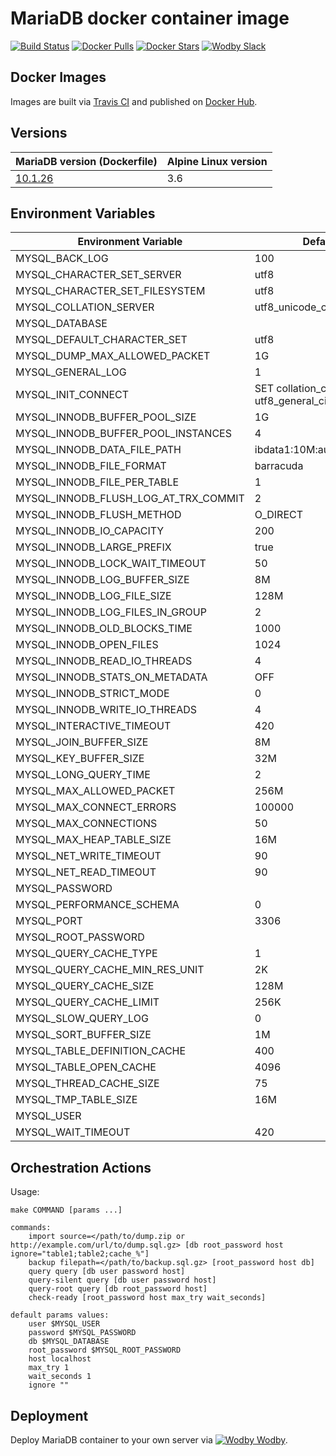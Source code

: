 # MariaDB docker container image

[![Build Status](https://travis-ci.org/wodby/mariadb.svg?branch=master)](https://travis-ci.org/wodby/mariadb)
[![Docker Pulls](https://img.shields.io/docker/pulls/wodby/mariadb.svg)](https://hub.docker.com/r/wodby/mariadb)
[![Docker Stars](https://img.shields.io/docker/stars/wodby/mariadb.svg)](https://hub.docker.com/r/wodby/mariadb)
[![Wodby Slack](http://slack.wodby.com/badge.svg)](http://slack.wodby.com)

## Docker Images

Images are built via [Travis CI](https://travis-ci.org/wodby/mariadb) and published on [Docker Hub](https://hub.docker.com/r/wodby/mariadb). 

## Versions

| MariaDB version (Dockerfile) | Alpine Linux version |
| ---------------------------- | -------------------- |
| [10.1.26](https://github.com/wodby/mariadb/tree/master/10.1/Dockerfile) | 3.6 |  

## Environment Variables

| Environment Variable | Default Value | Description |
| -------------------- | ------------- | ----------- |
| MYSQL_BACK_LOG                        | 100                                        | |
| MYSQL_CHARACTER_SET_SERVER            | utf8                                       | |
| MYSQL_CHARACTER_SET_FILESYSTEM        | utf8                                       | |
| MYSQL_COLLATION_SERVER                | utf8_unicode_ci                            | |
| MYSQL_DATABASE                        |                                            | |
| MYSQL_DEFAULT_CHARACTER_SET           | utf8                                       | | 
| MYSQL_DUMP_MAX_ALLOWED_PACKET         | 1G                                         | |
| MYSQL_GENERAL_LOG                     | 1                                          | |
| MYSQL_INIT_CONNECT                    | SET collation_connection = utf8_general_ci | |
| MYSQL_INNODB_BUFFER_POOL_SIZE         | 1G                                         | |
| MYSQL_INNODB_BUFFER_POOL_INSTANCES    | 4                                          | |
| MYSQL_INNODB_DATA_FILE_PATH           | ibdata1:10M:autoextend:max:10G             | |
| MYSQL_INNODB_FILE_FORMAT              | barracuda                                  | |
| MYSQL_INNODB_FILE_PER_TABLE           | 1                                          | |
| MYSQL_INNODB_FLUSH_LOG_AT_TRX_COMMIT  | 2                                          | |
| MYSQL_INNODB_FLUSH_METHOD             | O_DIRECT                                   | |
| MYSQL_INNODB_IO_CAPACITY              | 200                                        | |
| MYSQL_INNODB_LARGE_PREFIX             | true                                       | |
| MYSQL_INNODB_LOCK_WAIT_TIMEOUT        | 50                                         | |
| MYSQL_INNODB_LOG_BUFFER_SIZE          | 8M                                         | |
| MYSQL_INNODB_LOG_FILE_SIZE            | 128M                                       | |
| MYSQL_INNODB_LOG_FILES_IN_GROUP       | 2                                          | |
| MYSQL_INNODB_OLD_BLOCKS_TIME          | 1000                                       | |
| MYSQL_INNODB_OPEN_FILES               | 1024                                       | |
| MYSQL_INNODB_READ_IO_THREADS          | 4                                          | |
| MYSQL_INNODB_STATS_ON_METADATA        | OFF                                        | |
| MYSQL_INNODB_STRICT_MODE              | 0                                          | |
| MYSQL_INNODB_WRITE_IO_THREADS         | 4                                          | |
| MYSQL_INTERACTIVE_TIMEOUT             | 420                                        | |
| MYSQL_JOIN_BUFFER_SIZE                | 8M                                         | |
| MYSQL_KEY_BUFFER_SIZE                 | 32M                                        | |
| MYSQL_LONG_QUERY_TIME                 | 2                                          | |
| MYSQL_MAX_ALLOWED_PACKET              | 256M                                       | |
| MYSQL_MAX_CONNECT_ERRORS              | 100000                                     | |
| MYSQL_MAX_CONNECTIONS                 | 50                                         | |
| MYSQL_MAX_HEAP_TABLE_SIZE             | 16M                                        | |
| MYSQL_NET_WRITE_TIMEOUT               | 90                                         | |
| MYSQL_NET_READ_TIMEOUT                | 90                                         | |
| MYSQL_PASSWORD                        |                                            | |
| MYSQL_PERFORMANCE_SCHEMA              | 0                                          | |
| MYSQL_PORT                            | 3306                                       | |
| MYSQL_ROOT_PASSWORD                   |                                            | REQUIRED |
| MYSQL_QUERY_CACHE_TYPE                | 1                                          | |
| MYSQL_QUERY_CACHE_MIN_RES_UNIT        | 2K                                         | |
| MYSQL_QUERY_CACHE_SIZE                | 128M                                       | |
| MYSQL_QUERY_CACHE_LIMIT               | 256K                                       | |
| MYSQL_SLOW_QUERY_LOG                  | 0                                          | |
| MYSQL_SORT_BUFFER_SIZE                | 1M                                         | |
| MYSQL_TABLE_DEFINITION_CACHE          | 400                                        | |
| MYSQL_TABLE_OPEN_CACHE                | 4096                                       | |
| MYSQL_THREAD_CACHE_SIZE               | 75                                         | |
| MYSQL_TMP_TABLE_SIZE                  | 16M                                        | |
| MYSQL_USER                            |                                            | |
| MYSQL_WAIT_TIMEOUT                    | 420                                        | |

## Orchestration Actions

Usage:
```
make COMMAND [params ...]
 
commands:
    import source=</path/to/dump.zip or http://example.com/url/to/dump.sql.gz> [db root_password host ignore="table1;table2;cache_%"] 
    backup filepath=</path/to/backup.sql.gz> [root_password host db] 
    query query [db user password host] 
    query-silent query [db user password host] 
    query-root query [db root_password host]
    check-ready [root_password host max_try wait_seconds]  
    
default params values:
    user $MYSQL_USER
    password $MYSQL_PASSWORD
    db $MYSQL_DATABASE
    root_password $MYSQL_ROOT_PASSWORD
    host localhost
    max_try 1
    wait_seconds 1
    ignore ""
```

## Deployment

Deploy MariaDB container to your own server via [![Wodby](https://www.google.com/s2/favicons?domain=wodby.com) Wodby](https://wodby.com).

